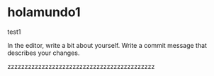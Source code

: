 # holamundo1
test1

In the editor, write a bit about yourself.
Write a commit message that describes your changes.


zzzzzzzzzzzzzzzzzzzzzzzzzzzzzzzzzzzzzzzzzzz
